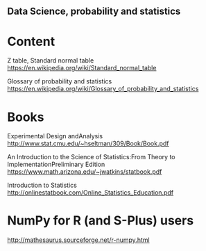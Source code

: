 ## Data Science, probability and statistics


# Content
Z table, Standard normal table https://en.wikipedia.org/wiki/Standard_normal_table

Glossary of probability and statistics https://en.wikipedia.org/wiki/Glossary_of_probability_and_statistics

# Books
Experimental Design andAnalysis http://www.stat.cmu.edu/~hseltman/309/Book/Book.pdf

An Introduction to the Science of Statistics:From Theory to ImplementationPreliminary Edition 
	https://www.math.arizona.edu/~jwatkins/statbook.pdf

Introduction to Statistics http://onlinestatbook.com/Online_Statistics_Education.pdf

# NumPy for R (and S-Plus) users
http://mathesaurus.sourceforge.net/r-numpy.html